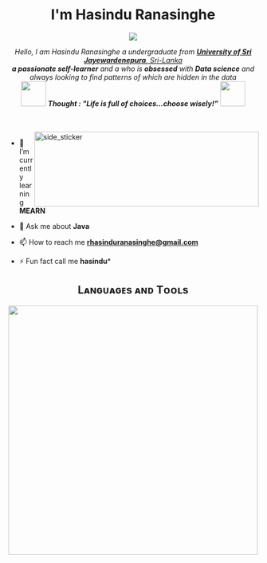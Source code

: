 <h1 align="center">I'm Hasindu Ranasinghe</h1>
<p align="center">
<a href="https://github.com/jaypavasiya"><img src="https://readme-typing-svg.herokuapp.com?lines=Front+End+Developer;JavaScript%20|%20Angular%20|%20React%20Enthusiast;Always%20learning%20new%20things&center=true&width=500&height=50"></a>
</p>

<p align="center">
  <em>
    Hello, I am Hasindu Ranasinghe a undergraduate from <a href="https://usj.ac.lk/"> <b>University of Sri Jayewardenepura</b>, Sri-Lanka</a> <br>
    <b>a passionate self-learner</b>  and a who is <b>obsessed</b>
    with <b>Data science</b> and always looking to find patterns of which are hidden in the data 
  </em> 
  <br>
  <img src="https://media.giphy.com/media/qjqUcgIyRjsl2/giphy.gif" width="50" /> <b><i align="center">Thought : "Life is full of choices…choose wisely!”</i></b> <img src="https://media.giphy.com/media/qjqUcgIyRjsl2/giphy.gif" width="50" />
</p>

<br><br>
<img align="right" width=450px height=150px alt="side_sticker" src="https://media.giphy.com/media/TEnXkcsHrP4YedChhA/giphy.gif" />

- 🌱 I’m currently learning **MEARN**

- 💬 Ask me about **Java**

- 📫 How to reach me **rhasinduranasinghe@gmail.com**

- ⚡ Fun fact call me **hasindu***


<!--Languages and Tools Section-->         
<h2 align="center"></h2>
<h2 align="center">Lᴀɴɢᴜᴀɢᴇs ᴀɴᴅ Tᴏᴏʟs</h2> 
<p align="center">
<img width="500px"  src="https://skillicons.dev/icons?i=py,java,js,html,css,react,nodejs,express,mongo,vscode&perline=10"  />
</p>
<br />






            
